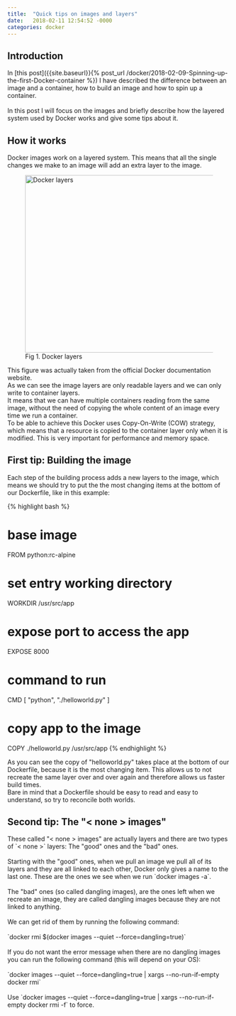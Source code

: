 ```yaml
---
title:  "Quick tips on images and layers"
date:   2018-02-11 12:54:52 -0000
categories: docker
---
```

<h2>Introduction</h2>
In [this post]({{site.baseurl}}{% post_url /docker/2018-02-09-Spinning-up-the-first-Docker-container %})
I have described the difference between an image and a container, how to build
an image and how to spin up a container.
<br/>
<br/>
In this post I will focus on the images and briefly describe how the layered
system used by Docker works and give some tips about it.
<br/>
<h2>How it works</h2>
Docker images work on a layered system. This means that all the single changes
we make to an image will add an extra layer to the image.
<figure>
    <img src="{{ site.baseurl }}/assets/docker/img/docker-layers.png" alt="Docker layers" width="600" height="400"/>
    <figcaption>Fig 1. Docker layers</figcaption>
</figure>
This figure was actually taken from the official Docker documentation website.
<br/>
As we can see the image layers are only readable layers and we can only write
to container layers.
<br/>
It means that we can have multiple containers reading from the same image,
without the need of copying the whole content of an image every time we run a
container.
<br/>
To be able to achieve this Docker uses Copy-On-Write (COW) strategy, which means
that a resource is copied to the container layer only when it is modified. This
is very important for performance and memory space.
<br/>
<h2>First tip: Building the image</h2>
Each step of the building process adds a new layers to the image, which means
we should try to put the the most changing items at the bottom of our
Dockerfile, like in this example:

{% highlight bash %}
# base image
FROM python:rc-alpine

# set entry working directory
WORKDIR /usr/src/app

# expose port to access the app
EXPOSE 8000

# command to run
CMD [ "python", "./helloworld.py" ]

# copy app to the image
COPY ./helloworld.py /usr/src/app
{% endhighlight %}

As you can see the copy of "helloworld.py" takes place at the bottom of our
Dockerfile, because it is the most changing item. This allows us to not recreate
the same layer over and over again and therefore allows us faster build times.
<br/>
Bare in mind that a Dockerfile should be easy to read and easy to understand, so
try to reconcile both worlds.
<br/>
<h2>Second tip: The "< none > images"</h2>
These called "< none > images" are actually layers and there are two types of
`< none >` layers: The "good" ones and the "bad" ones.
<br/>
<br/>
Starting with the "good" ones, when we pull an image we pull all of its layers
and they are all linked to each other, Docker only gives a name to the last one.
These are the ones we see when we run `docker images -a`.
<br/>
<br/>
The "bad" ones (so called dangling images), are the ones left when we recreate
an image, they are called dangling images because they are not linked to
anything.
<br/>
<br/>
We can get rid of them by running the following command:
<br/>
<br/>
`docker rmi $(docker images --quiet --force=dangling=true)`
<br/>
<br/>
If you do not want the error message when there are no dangling images you can
run the following command (this will depend on your OS):
<br/>
<br/>
`docker images --quiet --force=dangling=true | xargs --no-run-if-empty docker rmi`
<br/>
<br/>
Use `docker images --quiet --force=dangling=true | xargs --no-run-if-empty docker rmi -f`
to force.
